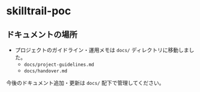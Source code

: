 # skilltrail-poc

## ドキュメントの場所

- プロジェクトのガイドライン・運用メモは `docs/` ディレクトリに移動しました。
  - `docs/project-guidelines.md`
  - `docs/handover.md`

今後のドキュメント追加・更新は `docs/` 配下で管理してください。
